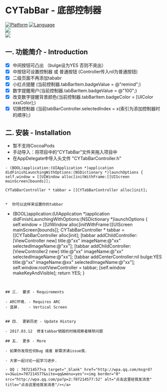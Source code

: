 # CYTabBar - 底部控制器
[![Platform](http://img.shields.io/badge/platform-ios-blue.svg?style=flat
             )](https://developer.apple.com/iphone/index.action)
[![Language](http://img.shields.io/badge/language-ObjC-brightgreen.svg?style=flat)](https://developer.apple.com/Objective-C)</br>
![](http://upload-images.jianshu.io/upload_images/2028853-71816e3e435ea4b3.png?imageMogr2/auto-orient/strip%7CimageView2/2/w/1240)</br>
![](http://upload-images.jianshu.io/upload_images/2028853-3ad54ef949ad7cbe.png?imageMogr2/auto-orient/strip%7CimageView2/2/w/320)

## 一.  功能简介 - Introduction

- [x] 中间按钮可凸出 （bulge设为YES 否则不突出）
- [x] 中按钮可设置控制器 或 普通按钮 (Controller传入nil为普通按钮)
- [x] 二级页面不再添加tababr 
- [x] 小红点提醒 (当前控制器.tabBarItem.badgeValue = @"remind";)
- [x] 数字提醒用户(当前控制器.tabBarItem.badgeValue = @"100";)
- [x] 改变数字提醒背景颜色(当前控制器.tabBarItem.badgeColor = [UIColor xxxColor];)
- [x] 切换控制器 (当前tabBarController.selectedIndex = x(索引为添加控制器时的顺序);)

## 二.  安装 - Installation

- 暂不支持CocoaPods
- 手动导入：将项目中的“CYTabBar”文件夹拖入项目中
- 在AppDelegate中导入头文件 "CYTabBarController.h" 

```
- (BOOL)application:(UIApplication *)application didFinishLaunchingWithOptions:(NSDictionary *)launchOptions {
self.window = [[UIWindow alloc]initWithFrame:[[UIScreen mainScreen]bounds]];

CYTabBarController * tabbar = [[CYTabBarController alloc]init];


*  你可以这样来设置你的tabbar
```
- (BOOL)application:(UIApplication *)application didFinishLaunchingWithOptions:(NSDictionary *)launchOptions {
    self.window = [[UIWindow alloc]initWithFrame:[[UIScreen mainScreen]bounds]];
    CYTabBarController * tabbar = [[CYTabBarController alloc]init];
    [tabbar addChildController:[ViewController new] title:@"xx" imageName:@"xx" selectedImageName:@"xx"];
    [tabbar addChildController:[ViewController2 new] title:@"xx" imageName:@"xx" selectedImageName:@"xx"];
    [tabbar addCenterController:nil bulge:YES title:@"xx" imageName:@xx" selectedImageName:@"xx"];
    self.window.rootViewController = tabbar;
    [self.window makeKeyAndVisible];
    return YES;
}
```


## 三.  要求 - Requirements

- ARC环境. - Requires ARC
- 竖屏.    - Vertical Screen


## 四.  更新历史 - Update History

- 2017.03.12  修复tabbar销毁的时候观察者移除问题

## 五.  更多 - More

- 如果你发现任何Bug 或者 新需求请issue我.

- 大家一起讨论一起学习进步.
 
- QQ : 707214577<a target="_blank" href="http://wpa.qq.com/msgrd?v=3&uin=707214577&site=qq&menu=yes"><img border="0" src="http://wpa.qq.com/pa?p=2:707214577:52" alt="点击这里给我发消息" title="点击这里给我发消息"/></a>
  
